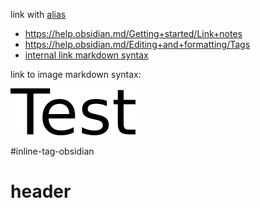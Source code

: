 link with [alias](<./folder/Second sample note.md>)


- https://help.obsidian.md/Getting+started/Link+notes
- https://help.obsidian.md/Editing+and+formatting/Tags
- [internal link markdown syntax](<./folder/Second sample note.md>)

link to image markdown syntax:

![markdown image](./re_s/test.png)

#inline-tag-obsidian

# header